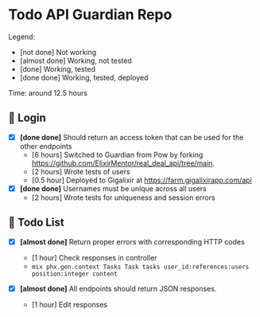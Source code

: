 # Todo API Guardian Repo

Legend:
- [not done] Not working
- [almost done] Working, not tested
- [done] Working, tested
- [done done] Working, tested, deployed

Time: around 12.5 hours


## 🚪 Login

- [x] **[done done]** Should return an access token that can be used for the other endpoints
  - [6 hours] Switched to Guardian from Pow by forking https://github.com/ElixirMentor/real_deal_api/tree/main.  
  - [2 hours] Wrote tests of users
  - [0.5 hour] Deployed to Gigalixir at https://farm.gigalixirapp.com/api
- [x] **[done done]** Usernames must be unique across all users
  - [2 hours] Wrote tests for uniqueness and session errors


## 📓 Todo List

- [x] **[almost done]** Return proper errors with corresponding HTTP codes
  - [1 hour] Check responses in controller
  - `mix phx.gen.context Tasks Task tasks user_id:references:users position:integer content`

- [x] **[almost done]** All endpoints should return JSON responses.
  - [1 hour] Edit responses